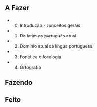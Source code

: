 ## A Fazer
- 00. Introdução - conceitos gerais  
- 01. Do latim ao português atual  
- 02. Domínio atual da língua portuguesa  
- 03. Fonética e fonologia  
- 04. Ortografia  

## Fazendo

## Feito